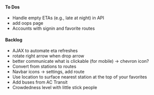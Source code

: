 #### To Dos
* Handle empty ETAs (e.g., late at night) in API 
* add oops page
* Accounts with signin and favorite routes

#### Backlog
* AJAX to automate eta refreshes
* rotate right arrow when drop arrow
* better communicate what is clickable (for mobile) -> chevron icon?
* Convert from stations to routes
* Navbar icons -> settings, add route
* Use location to surface nearest station at the top of your favorites
* Add buses from AC Transit
* Crowdedness level with little stick people
